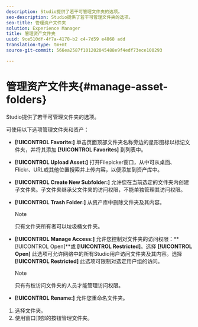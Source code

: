 ```yaml
---
description: Studio提供了若干可管理文件夹的选项。
seo-description: Studio提供了若干可管理文件夹的选项。
seo-title: 管理资产文件夹
solution: Experience Manager
title: 管理资产文件夹
uuid: 9ce510df-4f7a-4178-b2 c4-7d59 e4868 add
translation-type: tm+mt
source-git-commit: 566ea2587f101202045488e9f4edf73ece100293

---
```



# 管理资产文件夹{#manage-asset-folders}

Studio提供了若干可管理文件夹的选项。

可使用以下选项管理文件夹和资产：

* **[!UICONTROL Favorite:]** 单击页面顶部文件夹名称旁边的星形图标以标记文件夹，并将其添加 **[!UICONTROL Favorites]** 到列表中。

* **[!UICONTROL Upload Asset:]** 打开Filepicker窗口，从中可从桌面、Flickr、URL或其他位置搜索并上传内容，以便添加到资产库中。
* **[!UICONTROL Create New Subfolder:]** 允许您在当前选定的文件夹内创建子文件夹。子文件夹继承父文件夹的访问权限，不能单独管理其访问权限。
* **[!UICONTROL Trash Folder:]** 从资产库中删除文件夹及其内容。

   >[!NOTE]
   >
   >只有文件夹所有者可以垃圾桶文件夹。

* **[!UICONTROL Manage Access:]** 允许您控制对文件夹的访问权限：** [!UICONTROL Open]**或 **[!UICONTROL Restricted]**。选择 **[!UICONTROL Open]** 此选项可允许网络中的所有Studio用户访问文件夹及其内容。选择 **[!UICONTROL Restricted]** 此选项可限制对选定用户组的访问。

   >[!NOTE]
   >
   >只有有权访问文件夹的人员才能管理访问权限。

* **[!UICONTROL Rename:]** 允许您重命名文件夹。

1. 选择文件夹。
1. 使用窗口顶部的按钮管理文件夹。
